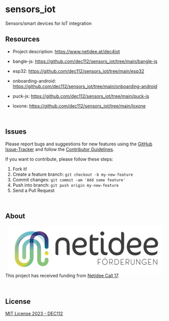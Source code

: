 # sensors_iot
Sensors/smart devices for IoT integration

## Resources
* Project description: https://www.netidee.at/dec4iot

* bangle-js: https://github.com/dec112/sensors_iot/tree/main/bangle-js
* esp32: https://github.com/dec112/sensors_iot/tree/main/esp32
* onboarding-android: https://github.com/dec112/sensors_iot/tree/main/onboarding-android
* puck-js: https://github.com/dec112/sensors_iot/tree/main/puck-js
* loxone: https://github.com/dec112/sensors_iot/tree/main/loxone
  
&nbsp;    

## Issues

Please report bugs and suggestions for new features using the [GitHub Issue-Tracker](https://github.com/dec112/sensors-iot/issues) and follow the [Contributor Guidelines](https://github.com/twbs/ratchet/blob/master/CONTRIBUTING.md).

If you want to contribute, please follow these steps:

1. Fork it!
2. Create a feature branch: `git checkout -b my-new-feature`
3. Commit changes: `git commit -am 'Add some feature'`
4. Push into branch: `git push origin my-new-feature`
5. Send a Pull Request

&nbsp;    

## About  

<img align="right" src="https://raw.githubusercontent.com/dec112/dc-iot/main/app/assets/images/netidee.jpeg" height="150">This project has received funding from [Netidee Call 17](https://netidee.at).

<br clear="both" />

## License

[MIT License 2023 - DEC112](https://raw.githubusercontent.com/dec112/dc-iot/main/LICENSE)
